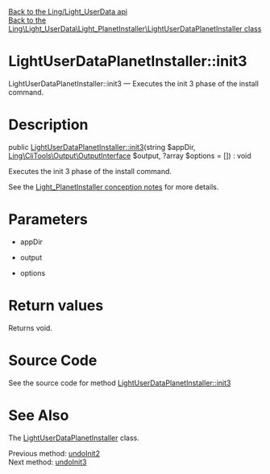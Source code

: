 [Back to the Ling/Light_UserData api](https://github.com/lingtalfi/Light_UserData/blob/master/doc/api/Ling/Light_UserData.md)<br>
[Back to the Ling\Light_UserData\Light_PlanetInstaller\LightUserDataPlanetInstaller class](https://github.com/lingtalfi/Light_UserData/blob/master/doc/api/Ling/Light_UserData/Light_PlanetInstaller/LightUserDataPlanetInstaller.md)


LightUserDataPlanetInstaller::init3
================



LightUserDataPlanetInstaller::init3 — Executes the init 3 phase of the install command.




Description
================


public [LightUserDataPlanetInstaller::init3](https://github.com/lingtalfi/Light_UserData/blob/master/doc/api/Ling/Light_UserData/Light_PlanetInstaller/LightUserDataPlanetInstaller/init3.md)(string $appDir, [Ling\CliTools\Output\OutputInterface](https://github.com/lingtalfi/CliTools/blob/master/doc/api/Ling/CliTools/Output/OutputInterface.md) $output, ?array $options = []) : void




Executes the init 3 phase of the install command.

See the [Light_PlanetInstaller conception notes](https://github.com/lingtalfi/Light_PlanetInstaller/blob/master/doc/pages/conception-notes.md) for more details.




Parameters
================


- appDir

    

- output

    

- options

    


Return values
================

Returns void.








Source Code
===========
See the source code for method [LightUserDataPlanetInstaller::init3](https://github.com/lingtalfi/Light_UserData/blob/master/Light_PlanetInstaller/LightUserDataPlanetInstaller.php#L62-L143)


See Also
================

The [LightUserDataPlanetInstaller](https://github.com/lingtalfi/Light_UserData/blob/master/doc/api/Ling/Light_UserData/Light_PlanetInstaller/LightUserDataPlanetInstaller.md) class.

Previous method: [undoInit2](https://github.com/lingtalfi/Light_UserData/blob/master/doc/api/Ling/Light_UserData/Light_PlanetInstaller/LightUserDataPlanetInstaller/undoInit2.md)<br>Next method: [undoInit3](https://github.com/lingtalfi/Light_UserData/blob/master/doc/api/Ling/Light_UserData/Light_PlanetInstaller/LightUserDataPlanetInstaller/undoInit3.md)<br>

